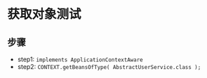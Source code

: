# 获取对象测试

## 步骤
- step1: `implements ApplicationContextAware`
- step2: `CONTEXT.getBeansOfType( AbstractUserService.class );`